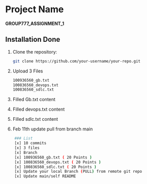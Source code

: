 # Project Name

**GROUP777_ASSIGNMENT_1**


## Installation Done

1. Clone the repository:

   ```bash
   git clone https://github.com/your-username/your-repo.git

2. Upload 3 Files
   
   ```bash
   100936560_gb.txt
   100836560_devops.txt
   100836560_sdlc.txt

3. Filled Gb.txt content

4. Filled devops.txt content

5. Filled sdlc.txt content

6. Feb 11th update pull from branch main

```bash
	### List
	[x] 10 commits
	[x] 3 files
	[x] Branch
	[x] 100936560_gb.txt ( 20 Points )
	[x] 100836560_devops.txt ( 20 Points )
	[x] 100836560_sdlc.txt ( 20 Points )
	[x] Update your local Branch (PULL) from remote git repo
	[x] Update main/self README
